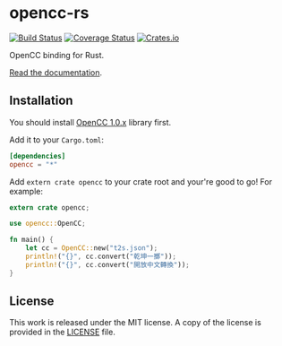 # opencc-rs

[![Build Status](https://travis-ci.org/messense/opencc-rs.svg)](https://travis-ci.org/messense/opencc-rs)
[![Coverage Status](https://coveralls.io/repos/messense/opencc-rs/badge.svg)](https://coveralls.io/r/messense/opencc-rs)
[![Crates.io](https://img.shields.io/crates/v/opencc.svg)](https://crates.io/crates/opencc)

OpenCC binding for Rust.

[Read the documentation](https://messense.github.io/opencc-rs).


## Installation

You should install [OpenCC 1.0.x](https://github.com/BYVoid/OpenCC) library first.

Add it to your ``Cargo.toml``:

```toml
[dependencies]
opencc = "*"
```

Add ``extern crate opencc`` to your crate root and your're good to go!
For example:

```rust
extern crate opencc;

use opencc::OpenCC;

fn main() {
    let cc = OpenCC::new("t2s.json");
    println!("{}", cc.convert("乾坤一擲"));
    println!("{}", cc.convert("開放中文轉換"));
}
```


## License

This work is released under the MIT license. A copy of the license is provided in the [LICENSE](./LICENSE) file.
